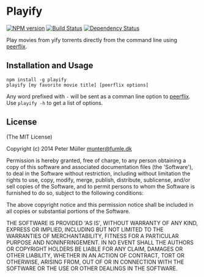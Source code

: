 Playify
=======
[![NPM version](https://badge.fury.io/js/playify.png)](http://badge.fury.io/js/playify)
[![Build Status](https://travis-ci.org/Munter/playify.png?branch=master)](https://travis-ci.org/Munter/playify)
[![Dependency Status](https://david-dm.org/Munter/playify.png)](https://david-dm.org/Munter/playify)

Play movies from yify torrents directly from the command line using [peerflix](https://github.com/mafintosh/peerflix).


Installation and Usage
----------------------

```
npm install -g playify
playify [my favorite movie title] [peerflix options]
```

Any word prefixed with `-` will be sent as a comman line option to [peerflix](https://github.com/mafintosh/peerflix). Use `playify -h` to get a list of options.


License
-------
(The MIT License)

Copyright (c) 2014 Peter Müller <munter@fumle.dk>

Permission is hereby granted, free of charge, to any person obtaining a copy of this software and associated documentation files (the 'Software'), to deal in the Software without restriction, including without limitation the rights to use, copy, modify, merge, publish, distribute, sublicense, and/or sell copies of the Software, and to permit persons to whom the Software is furnished to do so, subject to the following conditions:

The above copyright notice and this permission notice shall be included in all copies or substantial portions of the Software.

THE SOFTWARE IS PROVIDED 'AS IS', WITHOUT WARRANTY OF ANY KIND, EXPRESS OR IMPLIED, INCLUDING BUT NOT LIMITED TO THE WARRANTIES OF MERCHANTABILITY, FITNESS FOR A PARTICULAR PURPOSE AND NONINFRINGEMENT. IN NO EVENT SHALL THE AUTHORS OR COPYRIGHT HOLDERS BE LIABLE FOR ANY CLAIM, DAMAGES OR OTHER LIABILITY, WHETHER IN AN ACTION OF CONTRACT, TORT OR OTHERWISE, ARISING FROM, OUT OF OR IN CONNECTION WITH THE SOFTWARE OR THE USE OR OTHER DEALINGS IN THE SOFTWARE.

